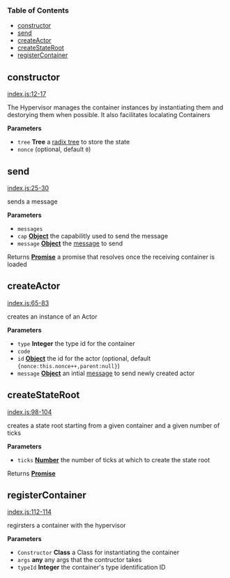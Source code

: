 <!-- Generated by documentation.js. Update this documentation by updating the source code. -->

### Table of Contents

-   [constructor](#constructor)
-   [send](#send)
-   [createActor](#createactor)
-   [createStateRoot](#createstateroot)
-   [registerContainer](#registercontainer)

## constructor

[index.js:12-17](https://github.com/dfinity/js-primea/blob/21960d62467278cd5659e2eb5f80cc6ddd87e663/index.js#L12-L17 "Source code on GitHub")

The Hypervisor manages the container instances by instantiating them and
destorying them when possible. It also facilitates localating Containers

**Parameters**

-   `tree` **Tree** a [radix tree](https://github.com/dfinity/js-dfinity-radix-tree) to store the state
-   `nonce`   (optional, default `0`)

## send

[index.js:25-30](https://github.com/dfinity/js-primea/blob/21960d62467278cd5659e2eb5f80cc6ddd87e663/index.js#L25-L30 "Source code on GitHub")

sends a message

**Parameters**

-   `messages`  
-   `cap` **[Object](https://developer.mozilla.org/docs/Web/JavaScript/Reference/Global_Objects/Object)** the capabilitly used to send the message
-   `message` **[Object](https://developer.mozilla.org/docs/Web/JavaScript/Reference/Global_Objects/Object)** the [message](https://github.com/primea/js-primea-message) to send

Returns **[Promise](https://developer.mozilla.org/docs/Web/JavaScript/Reference/Global_Objects/Promise)** a promise that resolves once the receiving container is loaded

## createActor

[index.js:65-83](https://github.com/dfinity/js-primea/blob/21960d62467278cd5659e2eb5f80cc6ddd87e663/index.js#L65-L83 "Source code on GitHub")

creates an instance of an Actor

**Parameters**

-   `type` **Integer** the type id for the container
-   `code`  
-   `id` **[Object](https://developer.mozilla.org/docs/Web/JavaScript/Reference/Global_Objects/Object)** the id for the actor (optional, default `{nonce:this.nonce++,parent:null}`)
-   `message` **[Object](https://developer.mozilla.org/docs/Web/JavaScript/Reference/Global_Objects/Object)** an intial [message](https://github.com/primea/js-primea-message) to send newly created actor

## createStateRoot

[index.js:98-104](https://github.com/dfinity/js-primea/blob/21960d62467278cd5659e2eb5f80cc6ddd87e663/index.js#L98-L104 "Source code on GitHub")

creates a state root starting from a given container and a given number of
ticks

**Parameters**

-   `ticks` **[Number](https://developer.mozilla.org/docs/Web/JavaScript/Reference/Global_Objects/Number)** the number of ticks at which to create the state root

Returns **[Promise](https://developer.mozilla.org/docs/Web/JavaScript/Reference/Global_Objects/Promise)** 

## registerContainer

[index.js:112-114](https://github.com/dfinity/js-primea/blob/21960d62467278cd5659e2eb5f80cc6ddd87e663/index.js#L112-L114 "Source code on GitHub")

regirsters a container with the hypervisor

**Parameters**

-   `Constructor` **Class** a Class for instantiating the container
-   `args` **any** any args that the contructor takes
-   `typeId` **Integer** the container's type identification ID
